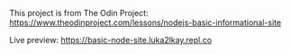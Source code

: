 This project is from The Odin Project: https://www.theodinproject.com/lessons/nodejs-basic-informational-site

Live preview: https://basic-node-site.luka2lkay.repl.co

